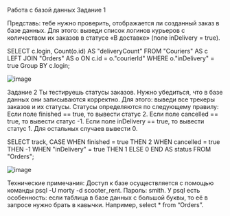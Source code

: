 Работа с базой данных
Задание 1

Представь: тебе нужно проверить, отображается ли созданный заказ в базе данных.
Для этого: выведи список логинов курьеров с количеством их заказов в статусе «В доставке» (поле inDelivery = true). 


SELECT c.login, Count(o.id) AS "deliveryCount" 
FROM "Couriers" AS c 
LEFT JOIN "Orders" AS o ON c.id = o."courierId"
WHERE o."inDelivery" = true
Group BY c.login;


![image](https://github.com/user-attachments/assets/08e5935c-a1a3-47e5-8149-8122308898a1)


Задание 2
Ты тестируешь статусы заказов. Нужно убедиться, что в базе данных они записываются корректно.
Для этого: выведи все трекеры заказов и их статусы. 
Статусы определяются по следующему правилу:
Если поле finished == true, то вывести статус 2.
Если поле canсelled == true, то вывести статус -1.
Если поле inDelivery == true, то вывести статус 1.
Для остальных случаев вывести 0.


SELECT track, 
    CASE 
        WHEN finished = true THEN 2 
	WHEN cancelled = true THEN -1 
        WHEN "inDelivery" = true THEN 1 
        ELSE 0 END AS status 
FROM "Orders";



![image](https://github.com/user-attachments/assets/9565d6c6-2ac9-4a80-ba41-18eda357119c)





Технические примечания:
Доступ к базе осуществляется с помощью команды psql -U morty -d scooter_rent. Пароль: smith.
У psql есть особенность: если таблица в базе данных с большой буквы, то её в запросе нужно брать в кавычки. Например, select * from “Orders”.
